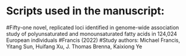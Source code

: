 # Scripts used in the manuscript: 
#Fifty-one novel, replicated loci identified in genome-wide association study of polyunsaturated and monounsaturated fatty acids in 124,024 European individuals
#Francis (2022)
#Study authors: Michael Francis, Yitang Sun, Huifang Xu, J. Thomas Brenna, Kaixiong Ye
